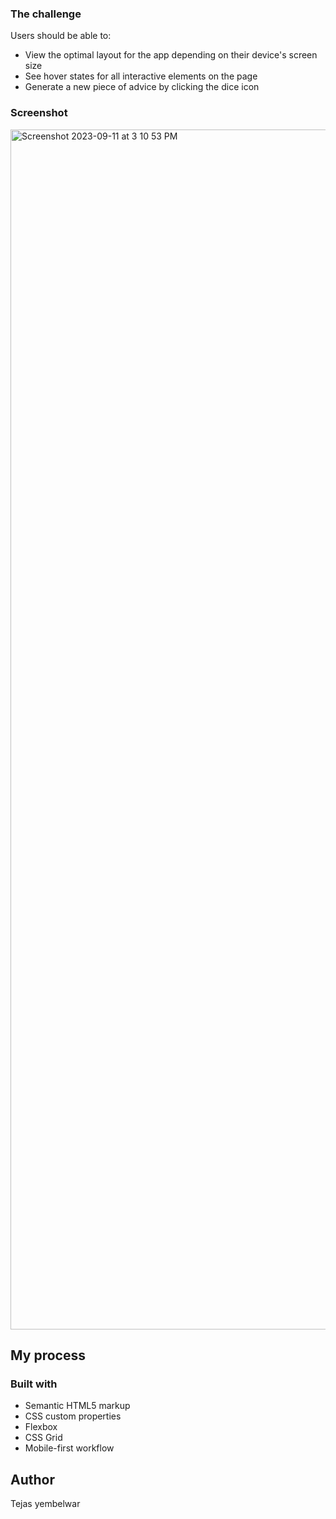 
### The challenge

Users should be able to:

- View the optimal layout for the app depending on their device's screen size
- See hover states for all interactive elements on the page
- Generate a new piece of advice by clicking the dice icon

### Screenshot

<img width="1920" alt="Screenshot 2023-09-11 at 3 10 53 PM" src="https://github.com/developerrahulofficial/Advice-generator-app/assets/83329806/ab6b6701-112d-42bd-a5fc-2e34f99bfb63">


## My process

### Built with

- Semantic HTML5 markup
- CSS custom properties
- Flexbox
- CSS Grid
- Mobile-first workflow

## Author
Tejas yembelwar


